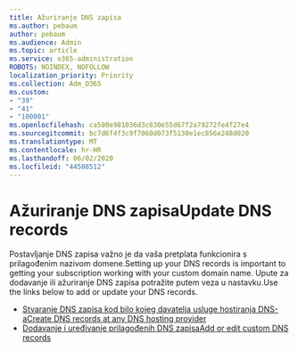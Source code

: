 ```yaml
---
title: Ažuriranje DNS zapisa
ms.author: pebaum
author: pebaum
ms.audience: Admin
ms.topic: article
ms.service: o365-administration
ROBOTS: NOINDEX, NOFOLLOW
localization_priority: Priority
ms.collection: Adm_O365
ms.custom:
- "39"
- "41"
- "100001"
ms.openlocfilehash: ca580e981036d3c830e55d67f2a79272fe4f27e4
ms.sourcegitcommit: bc7d6f4f3c9f7060d073f5130e1ec856e248d020
ms.translationtype: MT
ms.contentlocale: hr-HR
ms.lasthandoff: 06/02/2020
ms.locfileid: "44508512"
---
```

# <a name="update-dns-records"></a><span data-ttu-id="36c0d-102">Ažuriranje DNS zapisa</span><span class="sxs-lookup"><span data-stu-id="36c0d-102">Update DNS records</span></span>

<span data-ttu-id="36c0d-103">Postavljanje DNS zapisa važno je da vaša pretplata funkcionira s prilagođenim nazivom domene.</span><span class="sxs-lookup"><span data-stu-id="36c0d-103">Setting up your DNS records is important to getting your subscription working with your custom domain name.</span></span> <span data-ttu-id="36c0d-104">Upute za dodavanje ili ažuriranje DNS zapisa potražite putem veza u nastavku.</span><span class="sxs-lookup"><span data-stu-id="36c0d-104">Use the links below to add or update your DNS records.</span></span>
  
- [<span data-ttu-id="36c0d-105">Stvaranje DNS zapisa kod bilo kojeg davatelja usluge hostiranja DNS-a</span><span class="sxs-lookup"><span data-stu-id="36c0d-105">Create DNS records at any DNS hosting provider</span></span>](https://docs.microsoft.com/microsoft-365/admin/get-help-with-domains/create-dns-records-at-any-dns-hosting-provider)  
- [<span data-ttu-id="36c0d-106">Dodavanje i uređivanje prilagođenih DNS zapisa</span><span class="sxs-lookup"><span data-stu-id="36c0d-106">Add or edit custom DNS records</span></span>](https://docs.microsoft.com/microsoft-365/admin/dns/add-or-edit-custom-dns-records)